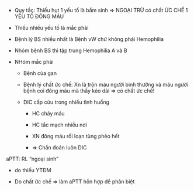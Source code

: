 - Quy tắc: Thiếu hụt 1 yếu tố là bẩm sinh => NGOẠI TRỪ có chất ỨC CHẾ 1 YẾU TỐ ĐÔNG MÁU    
- Thiếu nhiều yếu tố là mắc phải  
- Bệnh lý BS nhiều nhất là Bệnh vW chứ không phải Hemophilia  
- Nhóm bệnh BS thì tập trung Hemophilia A và B  
- NHóm mắc phải  
	- Bệnh của gan  
	- Bệnh lý chất ức chế: Xn là trộn máu người bình thường và máu người bệnh coi đông máu mà thấy kéo dài => có chất ức chế!  
	- DIC cấp cứu trong nhiều tình huống  
		- HC chảy máu  
		- HC tắc mạch nhiều nơi  
		- XN đông máu rối loạn tùng phèo hết  
		- => Chẩn đoán luôn DIC  
  
  
  
aPTT: RL “ngoại sinh”  
- do thiếu YTĐM  
- Do chất ức chế => làm aPTT hỗn hợp để phân biệt  
  
  
